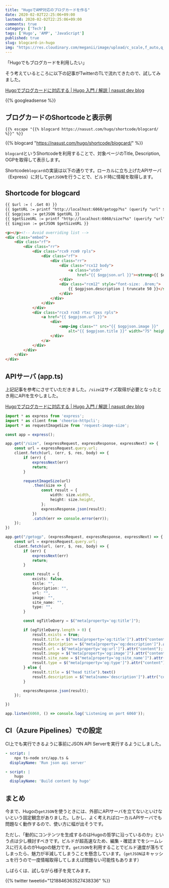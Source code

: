 ```yaml
---
title: "HugoでAMP対応のブログカードを作る"
date: 2020-02-02T22:25:06+09:00
lastmod: 2020-02-02T22:25:06+09:00
comments: true
category: ['Tech']
tags: ['Hugo', 'AMP', 'JavaScript']
published: true
slug: blogcard-in-hugo
img: "https://res.cloudinary.com/meganii/image/upload/c_scale,f_auto,q_auto,w_300/v1514036568/thumbnail_hugo_icon.png"
---
```


「Hugoでもブログカードを利用したい」

そう考えているところに以下の記事がTwitterのTLで流れてきたので、試してみました。

[Hugoでブログカードに対応する \| Hugo 入門 / 解説 \| nasust dev blog](https://nasust.com/hugo/shortcode/blogcard/)




<!--more-->
{{% googleadsense %}}


## ブログカードのShortcodeと表示例

```
{{% escape "{{% blogcard https://nasust.com/hugo/shortcode/blogcard/ %}}" %}}
```

{{% blogcard "https://nasust.com/hugo/shortcode/blogcard/" %}}


`blogcard`というShortcodeを利用することで、対象ページのTitle, Description, OGPを取得して表示します。

Shortcode`blogcard`の実装は以下の通りです。ローカルに立ち上げたAPIサーバ（Express）に対して`getJSON`を行うことで、ビルド時に情報を取得します。

## Shortcode for blogcard
```html
{{ $url := ( .Get 0) }}
{{ $getURL := printf "http://localhost:6060/getogp?%s" (querify "url" $url ) }}
{{ $ogpjson := getJSON $getURL }}
{{ $getSizeURL := printf "http://localhost:6060/size?%s" (querify "url" $ogpjson.image ) }}
{{ $imgjson := getJSON $getSizeURL }}

<p></p><!-- Avoid overriding list -->
<div class="embed">
    <div class="rf">
        <div class="rr">
            <div class="rcx9 rcm9 rpls">
                <div class="rf">
                    <div class="rr">
                        <div class="rcx12 body">
                            <a class="utdn"
                                href="{{ $ogpjson.url }}"><strong>{{ $ogpjson.title }}</strong></a>
                        </div>
                        <div class="rcm12" style="font-size: .8rem;">
                            {{ $ogpjson.description | truncate 50 }}</small>
                        </div>
                    </div>
                </div>
            </div>
            <div class="rcx3 rcm3 rtxc rpxs rpls">
                <a href="{{ $ogpjson.url }}">
                    <div>
                        <amp-img class="" src="{{ $ogpjson.image }}"
                            alt="{{ $ogpjson.title }}" width="75" height="75" layout="fixed"></amp-img>
                    </div>
                </a>
            </div>
        </div>
    </div>
</div>
```


## APIサーバ (app.ts)

上記記事を参考にさせていただきました。`/size`はサイズ取得が必要となったとき用にAPIを生やしました。

[Hugoでブログカードに対応する \| Hugo 入門 / 解説 \| nasust dev blog](https://nasust.com/hugo/shortcode/blogcard/)

```TypeScript
import * as express from 'express';
import * as client from 'cheerio-httpcli';
import * as requestImageSize from 'request-image-size';

const app = express();

app.get("/size", (expressRequest, expressResponse, expressNext) => {
    const url = expressRequest.query.url;
    client.fetch(url, (err, $, res, body) => {
        if (err) {
            expressNext(err)
            return;
        }

        requestImageSize(url)
            .then(size => {
                const result = {
                    width: size.width,
                    height: size.height,
                };
                expressResponse.json(result);
            })
            .catch(err => console.error(err));
    });
})

app.get("/getogp", (expressRequest, expressResponse, expressNext) => {
    const url = expressRequest.query.url;
    client.fetch(url, (err, $, res, body) => {
        if (err) {
            expressNext(err)
            return;
        }

        const result = {
            exists: false,
            title: "",
            description: "",
            url: "",
            image: "",
            site_name: "",
            type: "",
        }

        const ogTitleQuery = $("meta[property='og:title']");

        if (ogTitleQuery.length > 0) {
            result.exists = true;
            result.title = $("meta[property='og:title']").attr("content");
            result.description = $("meta[property='og:description']").attr("content");
            result.url = $("meta[property='og:url']").attr("content");
            result.image = $("meta[property='og:image']").attr("content");
            result.site_name = $("meta[property='og:site_name']").attr("content");
            result.type = $("meta[property='og:type']").attr("content");
        } else {
            result.title = $("head title").text()
            result.description = $("meta[name='description']").attr("content");
        }

        expressResponse.json(result);
    });

})

app.listen(6060, () => console.log('Listening on port 6060'));
```


## CI（Azure Pipelines）での設定

CI上でも実行できるように事前にJSON API Serverを実行するようにしました。

```yaml
- script: |
    npx ts-node src/app.ts &
  displayName: 'Run json api server'

- script: |
    hugo
  displayName: 'Build content by hugo'

```

## まとめ

今まで、Hugoの`getJSON`を使うときには、外部にAPIサーバを立てないといけないという固定観念がありました。しかし、よく考えればローカルAPIサーバでも問題なく動作するので、使い方に幅が出そうです。

ただし、「動的にコンテンツを生成するのはHugoの哲学に沿っているのか」という点は少し検討すべきです。ビルドが超高速なため、編集・確認までをシームレスに行えるのがHugoの魅力です。`getJSON`を利用することでビルド速度が落ちてしまったら、魅力が半減してしまうことを懸念しています。（`getJSON`はキャッシュを行うので一度情報取得してしまえば問題ない可能性もあります）

しばらくは、試しながら様子を見てみます。

{{% twitter tweetid="1218846363527438336" %}}